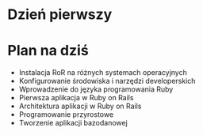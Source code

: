 <!SLIDE title-slide transition=fade>

# Dzień pierwszy #

<!SLIDE smaller bullets incremental transition=fade>

# Plan na dziś #

  * Instalacja RoR na różnych systemach operacyjnych
  * Konfigurowanie środowiska i narzędzi developerskich
  * Wprowadzenie do języka programowania Ruby
  * Pierwsza aplikacja w Ruby on Rails
  * Architektura aplikacji w Ruby on Rails
  * Programowanie przyrostowe
  * Tworzenie aplikacji bazodanowej